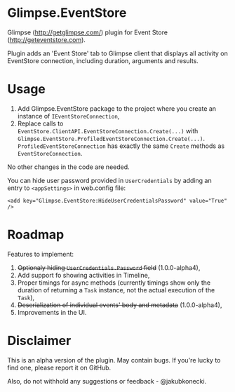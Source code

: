 Glimpse.EventStore
==================

Glimpse (http://getglimpse.com/) plugin for Event Store (http://geteventstore.com).

Plugin adds an 'Event Store' tab to Glimpse client that displays all activity on EventStore connection, including duration, arguments and results.

Usage
=====

1. Add Glimpse.EventStore package to the project where you create an instance of `IEventStoreConnection`,
2. Replace calls to `EventStore.ClientAPI.EventStoreConnection.Create(...)` with `Glimpse.EventStore.ProfiledEventStoreConnection.Create(...)`. `ProfiledEventStoreConnection` has exactly the same `Create` methods as `EventStoreConnection`. 

No other changes in the code are needed.

You can hide user password provided in `UserCredentials` by adding an entry to `<appSettings>` in web.config file:

    <add key="Glimpse.EventStore:HideUserCredentialsPassword" value="True" />

Roadmap
=======

Features to implement:

1. ~~Optionaly hiding `UserCredentials.Password` field~~ (1.0.0-alpha4),
2. Add support fo showing activities in Timeline,
3. Proper timings for async methods (currently timings show only the duration of returning a `Task` instance, not the actual execution of the `Task`),
4. ~~Deserialization of individual events' body and metadata~~ (1.0.0-alpha4),
5. Improvements in the UI.

Disclaimer
==========

This is an alpha version of the plugin. May contain bugs.
If you're lucky to find one, please report it on GitHub.

Also, do not withhold any suggestions or feedback - @jakubkonecki.
